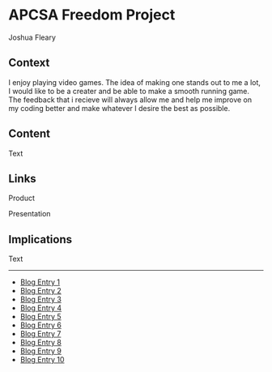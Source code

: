 # APCSA Freedom Project
Joshua Fleary

## Context
I enjoy playing video games. The idea of making one stands out to me a lot, I would like to be a creater and be able to make a smooth running game.
The feedback that i recieve will always allow me and help me improve on my coding better and make whatever I desire the best as possible.

## Content
Text

## Links

Product

Presentation

## Implications
Text

---

* [Blog Entry 1](entries/entry01.md)
* [Blog Entry 2](entries/entry02.md)
* [Blog Entry 3](entries/entry03.md)
* [Blog Entry 4](entries/entry04.md)
* [Blog Entry 5](entries/entry05.md)
* [Blog Entry 6](entries/entry06.md)
* [Blog Entry 7](entries/entry07.md)
* [Blog Entry 8](entries/entry08.md)
* [Blog Entry 9](entries/entry09.md)
* [Blog Entry 10](entries/entry10.md)